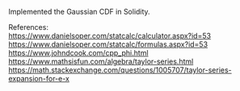 Implemented the Gaussian CDF in Solidity.

References:<br>
https://www.danielsoper.com/statcalc/calculator.aspx?id=53<br>
https://www.danielsoper.com/statcalc/formulas.aspx?id=53<br>
https://www.johndcook.com/cpp_phi.html<br>
https://www.mathsisfun.com/algebra/taylor-series.html<br>
https://math.stackexchange.com/questions/1005707/taylor-series-expansion-for-e-x<br>
